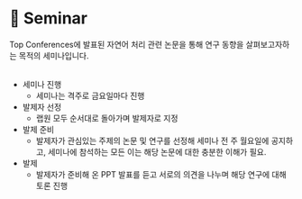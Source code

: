 📃 Seminar
===========
Top Conferences에 발표된 자연어 처리 관련 논문을 통해 연구 동향을 살펴보고자하는 목적의 세미나입니다.
<br><br>
- 세미나 진행
  - 세미나는 격주로 금요일마다 진행
- 발제자 선정
  - 랩원 모두 순서대로 돌아가며 발제자로 지정
- 발제 준비
  - 발제자가 관심있는 주제의 논문 및 연구를 선정해 세미나 전 주 월요일에 공지하고, 세미나에 참석하는 모든 이는 해당 논문에 대한 충분한 이해가 필요.
- 발제
  - 발제자가 준비해 온 PPT 발표를 듣고 서로의 의견을 나누며 해당 연구에 대해 토론 진행
